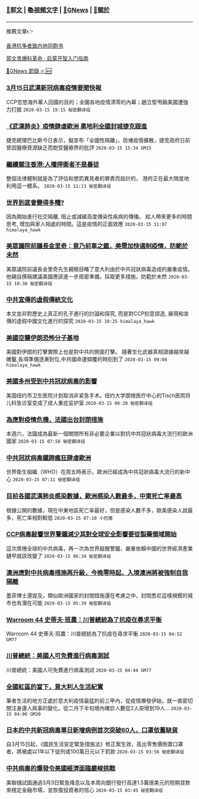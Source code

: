 ###  [:eagle:郭文](https://github.com/ourhimalayas/txt) | [:books:視頻文字](https://github.com/ourhimalayas/txt/blob/master/content/README.md) | [:newspaper:GNews](https://github.com/ourhimalayas/txt/blob/master/content/gnews/README.md) | [:pray:關於](https://github.com/ourhimalayas/home/tree/master/about)
---

推薦文章:point_right:

[香港抗争者致内地同胞书](https://github.com/ourhimalayas/news/blob/master/2019/08/a_letter_from_the_hong_kong_people.md)

[郭文贵爆料革命 · 启蒙开智入门指南](https://github.com/ourhimalayas/txt/issues/1)

[:newspaper:GNews 節錄 :fire: :new:](https://github.com/ourhimalayas/txt/blob/master/content/gnews/README.md) 



### [3月15日武漢新冠病毒疫情要聞快報](/content/gnews/1/README.md)

CCP忽悠海外華人回國的目的；全國各地疫情清零的內幕；趙立堅甩鍋美國遭強力打臉  `2020-03-15 19:15 秘密翻译组`

### [《武漢肺炎》疫情肆虐歐洲 奧地利全國封城捷克跟進](/content/gnews/2/README.md)

捷克總理巴比斯今日表示，擬宣布「全國性隔離」，防堵疫情擴散，捷克政府日前曾因醫療資源缺乏而飽受醫療界的批評  `2020-03-15 15:34 GM15`

### [繼續關注香港:人權捍衛者不是暴徒](/content/gnews/3/README.md)

整個法律體制就是為了評估和懲罰異見者的罪責而設計的， 港府正在最大限度地利用這一體系。  `2020-03-15 11:13 秘密翻译组`

### [世界到底會變得多糟?](/content/gnews/4/README.md)

因為開始進行社交隔離, 阻止或減緩高度傳染性疾病的傳播。 給人帶來更多的時間思考, 增加與家人相處的時間。這是疫情的正面效應  `2020-03-15 11:07 himalaya_hawk`

### [美眾議院前議長金里奇：意乃前車之鑑，美需加快遏制疫情，防範於未然](/content/gnews/5/README.md)

美眾議院前議長金里奇先生親眼目睹了意大利由於中共冠狀病毒造成的嚴重疫情。他親自撰稿建議美國應該進一步周密準備，採取更多措施，防範於未然  `2020-03-15 10:38 秘密翻译组`

### [中共宣傳的虛假傳統文化](/content/gnews/6/README.md)

本文並非對歷史上真正的孔子進行的討論和探究, 而是對CCP刻意捏造, 展現和宣傳的虛假中國文化進行的探究  `2020-03-15 10:25 himalaya_hawk`

### [美國空襲伊朗恐怖分子基地](/content/gnews/7/README.md)

美國對伊朗的打擊實際上也是對中共的側面打擊。 隨著生化武器真相證據越來越確鑿,各項準備逐漸到位,中共國命運傾覆的時刻到了  `2020-03-15 09:08 himalaya_hawk`

### [美國多州受到中共冠狀病毒的影響](/content/gnews/8/README.md)

美国纽约市卫生医院计划取消非紧急手术。纽约大学朗根医疗中心的Tisch医院将儿科急诊室变成了成人重症监护室  `2020-03-15 08:20 秘密翻译组`

### [為應對疫情危機，法國出台封閉措施](/content/gnews/9/README.md)

本週六，法國成為最新一個關閉所有非必要企業以對抗中共冠狀病毒大流行的歐洲國家  `2020-03-15 07:58 秘密翻译组`

### [中共冠狀病毒鐵蹄瘋狂肆虐歐洲](/content/gnews/10/README.md)

世界衛生組織（WHO）在周五時表示，歐洲已經成為中共冠狀病毒大流行的新中心  `2020-03-15 07:11 秘密翻译组`

### [目前各國武漢肺炎感染數據，歐洲感染人數最多，中東死亡率最高](/content/gnews/11/README.md)

根據公開的數據，現在中東地區死亡率最好，但是感染人數不多，歐美感染人說最多，死亡率相對較低  `2020-03-15 07:10 小巴猪`

### [CCP病毒敲響世界警鐘減少其對全球安全影響要從製藥領域開始](/content/gnews/12/README.md)

這次席捲全球的中共病毒，再一次為世界敲醒警鐘，嚴重依賴中國的世界經濟產業鏈早就該改變了  `2020-03-15 06:34 秘密翻译组`

### [澳洲應對中共病毒措施再升級，今晚零時起，入境澳洲將被強制自我隔離](/content/gnews/13/README.md)

墨菲博士還提及，類似歐洲國家的封閉措施還在考慮之中，封閉悉尼這樣規模的城市也有潛在可能  `2020-03-15 05:39 秘密翻译组`

### [Warroom 44 史蒂夫·班農：川普總統為了抗疫在尋求平衡](/content/gnews/14/README.md)

Warroom 44 史蒂夫·班農：川普總統為了抗疫在尋求平衡  `2020-03-15 04:52 GM77`

### [川普總統：美國人可免費進行病毒測試](/content/gnews/15/README.md)

川普總統：美國人可免費進行病毒測試  `2020-03-15 04:44 GM77`

### [全國紅區的當下，意大利人生活紀實](/content/gnews/16/README.md)

筆者生活的地方正處於意大利疫情最猛的前三甲內，從疫情爆發伊始，就一直密切關注身邊人與事的變化。從二月下半旬境內確診人數從2人突增到19人...  `2020-03-15 04:06 GM30`

### [日本的中共新冠病毒單日新增病例首次突破60人，口罩依舊缺貨](/content/gnews/17/README.md)

自3月15日起，《國民生活安定緊急措施法》修正案生效，高出零售價倒賣口罩者，將被處以1年以下徒刑或100萬日元以下罰款  `2020-03-15 03:56 秘密翻译组`

### [中共病毒的爆發令美國經濟面臨嚴峻挑戰](/content/gnews/18/README.md)

美聯儲試圖通過3月3日緊急降息以及本周向銀行發行高達1.5萬億美元的短期貸款來穩定金融市場，並恢復投資者的信心  `2020-03-15 03:45 秘密翻译组`

